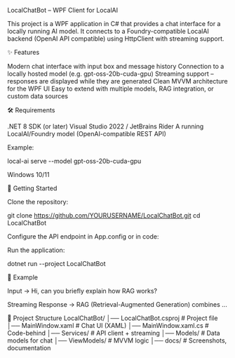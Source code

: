 LocalChatBot – WPF Client for LocalAI

This project is a WPF application in C# that provides a chat interface for a locally running AI model.
It connects to a Foundry-compatible LocalAI backend (OpenAI API compatible) using HttpClient with streaming support.

✨ Features

  Modern chat interface with input box and message history
  Connection to a locally hosted model (e.g. gpt-oss-20b-cuda-gpu)
  Streaming support – responses are displayed while they are generated
  Clean MVVM architecture for the WPF UI
  Easy to extend with multiple models, RAG integration, or custom data sources

🛠 Requirements

  .NET 8 SDK (or later)
  Visual Studio 2022 / JetBrains Rider
  A running LocalAI/Foundry model (OpenAI-compatible REST API)

Example:

  local-ai serve --model gpt-oss-20b-cuda-gpu

Windows 10/11

🚀 Getting Started

  Clone the repository:

  git clone https://github.com/YOURUSERNAME/LocalChatBot.git
  cd LocalChatBot

  Configure the API endpoint in App.config or in code:

  <add key="ApiBaseUrl" value="http://localhost:8080/v1/chat/completions" />

Run the application:

  dotnet run --project LocalChatBot

💬 Example

  Input →
  Hi, can you briefly explain how RAG works?


  Streaming Response →
  RAG (Retrieval-Augmented Generation) combines ...

📂 Project Structure
LocalChatBot/
│── LocalChatBot.csproj       # Project file
│── MainWindow.xaml           # Chat UI (XAML)
│── MainWindow.xaml.cs        # Code-behind
│── Services/                 # API client + streaming
│── Models/                   # Data models for chat
│── ViewModels/               # MVVM logic
│── docs/                     # Screenshots, documentation

